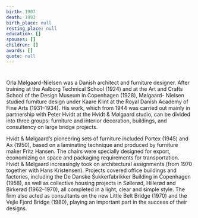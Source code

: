 ```yaml
---
birth: 1907
death: 1993
birth_place: null
resting_place: null
education: []
spouses: []
children: []
awards: []
quote: null
---
```


#

Orla Mølgaard-Nielsen was a Danish architect and furniture designer. After training at the Aalborg Technical School (1924) and at the Art and Crafts School of the Design Museum in Copenhagen (1928), Mølgaard- Nielsen studied furniture design under Kaare Klint at the Royal Danish Academy of Fine Arts (1931–1934). His work, which from 1944 was carried out mainly in partnership with Peter Hvidt at the Hvidt & Mølgaard studio, can be divided into three groups: furniture and interior decoration, buildings, and consultency on large bridge projects.

Hvidt & Mølgaard’s pioneering sets of furniture included Portex (1945) and Ax (1950), based on a laminating technique and produced by furniture maker Fritz Hansen. The chairs were specially designed for export, economizing on space and packaging requirements for transportation. Hvidt & Mølgaard increasingly took on architectural assignments (from 1970 together with Hans Kristensen). Projects covered office buildings and factories, including the De Danske Sukkerfabrikker Building in Copenhagen (1958), as well as collective housing projects in Søllerød, Hillerød and Birkerød (1962–1970), all completed in a light, clear and simple style. The firm also acted as consultants on the new Little Belt Bridge (1970) and the Vejle Fjord Bridge (1980), playing an important part in the success of their designs.

